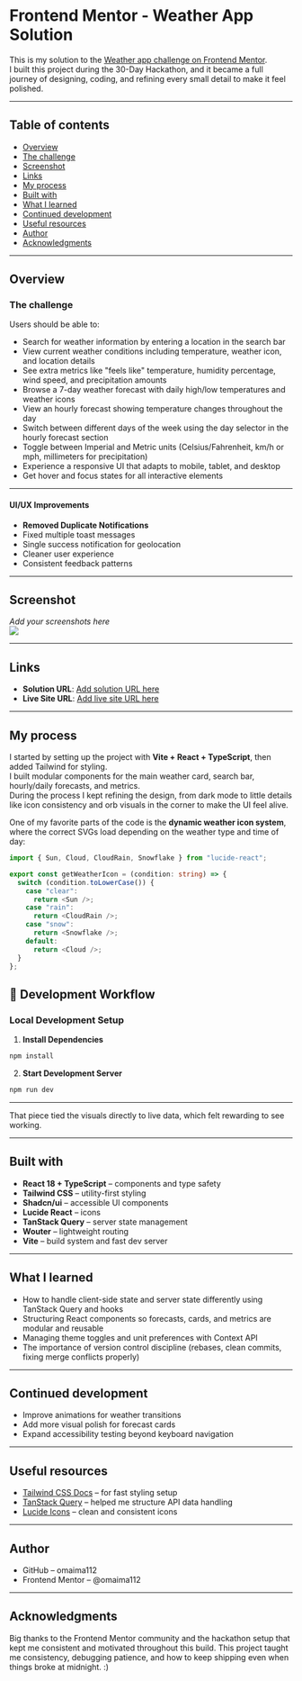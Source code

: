 # Frontend Mentor - Weather App Solution

This is my solution to the [Weather app challenge on Frontend Mentor](https://www.frontendmentor.io/challenges/weather-app-K1FhddVm49).  
I built this project during the 30-Day Hackathon, and it became a full journey of designing, coding, and refining every small detail to make it feel polished.

---

## Table of contents

- [Overview](#overview)  
- [The challenge](#the-challenge)  
- [Screenshot](#screenshot)  
- [Links](#links)  
- [My process](#my-process)  
- [Built with](#built-with)  
- [What I learned](#what-i-learned)  
- [Continued development](#continued-development)  
- [Useful resources](#useful-resources)  
- [Author](#author)  
- [Acknowledgments](#acknowledgments)  

---

## Overview

### The challenge

Users should be able to:

- Search for weather information by entering a location in the search bar  
- View current weather conditions including temperature, weather icon, and location details  
- See extra metrics like "feels like" temperature, humidity percentage, wind speed, and precipitation amounts  
- Browse a 7-day weather forecast with daily high/low temperatures and weather icons  
- View an hourly forecast showing temperature changes throughout the day  
- Switch between different days of the week using the day selector in the hourly forecast section  
- Toggle between Imperial and Metric units (Celsius/Fahrenheit, km/h or mph, millimeters for precipitation)  
- Experience a responsive UI that adapts to mobile, tablet, and desktop  
- Get hover and focus states for all interactive elements  

---
#### UI/UX Improvements
- **Removed Duplicate Notifications**
-  Fixed multiple toast messages
-  Single success notification for geolocation
-  Cleaner user experience
-  Consistent feedback patterns
----
## Screenshot

_Add your screenshots here_  
![](./screenshot.jpg)

---

## Links

- **Solution URL**: [Add solution URL here](https://your-solution-url.com)  
- **Live Site URL**: [Add live site URL here](https://your-live-site-url.com)  

---

## My process

I started by setting up the project with **Vite + React + TypeScript**, then added Tailwind for styling.  
I built modular components for the main weather card, search bar, hourly/daily forecasts, and metrics.  
During the process I kept refining the design, from dark mode to little details like icon consistency and orb visuals in the corner to make the UI feel alive.  

One of my favorite parts of the code is the **dynamic weather icon system**, where the correct SVGs load depending on the weather type and time of day:

```ts
import { Sun, Cloud, CloudRain, Snowflake } from "lucide-react";

export const getWeatherIcon = (condition: string) => {
  switch (condition.toLowerCase()) {
    case "clear":
      return <Sun />;
    case "rain":
      return <CloudRain />;
    case "snow":
      return <Snowflake />;
    default:
      return <Cloud />;
  }
}; 
```
## 🔧 Development Workflow

### Local Development Setup 
1. **Install Dependencies**
```bash
npm install
```
2. **Start Development Server**
  ``` bash
  npm run dev
```
-----

That piece tied the visuals directly to live data, which felt rewarding to see working.

---

## Built with

- **React 18 + TypeScript** – components and type safety  
- **Tailwind CSS** – utility-first styling  
- **Shadcn/ui** – accessible UI components  
- **Lucide React** – icons  
- **TanStack Query** – server state management  
- **Wouter** – lightweight routing  
- **Vite** – build system and fast dev server  

---

## What I learned

- How to handle client-side state and server state differently using TanStack Query and hooks  
- Structuring React components so forecasts, cards, and metrics are modular and reusable  
- Managing theme toggles and unit preferences with Context API  
- The importance of version control discipline (rebases, clean commits, fixing merge conflicts properly)  

---

## Continued development

- Improve animations for weather transitions  
- Add more visual polish for forecast cards  
- Expand accessibility testing beyond keyboard navigation  

---

## Useful resources

- [Tailwind CSS Docs](https://tailwindcss.com/docs) – for fast styling setup  
- [TanStack Query](https://tanstack.com/query/latest) – helped me structure API data handling  
- [Lucide Icons](https://lucide.dev/) – clean and consistent icons  

---

## Author

- GitHub – omaima112
- Frontend Mentor – @omaima112  


---

## Acknowledgments

Big thanks to the Frontend Mentor community and the hackathon setup that kept me consistent and motivated throughout this build. This project taught me consistency, debugging patience, and how to keep shipping even when things broke at midnight.
:)

